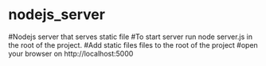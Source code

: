 # nodejs_server
#Nodejs server that serves static file
#To start server run node server.js in the root of the project.
#Add static files files to the root of the project
#open your browser on http://localhost:5000
